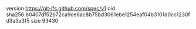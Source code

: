 version https://git-lfs.github.com/spec/v1
oid sha256:b0407df52b72ca9ce6ac8b75bd3061ebe1254eaf04b3101d0cc1230fd3a3a3f5
size 93430
